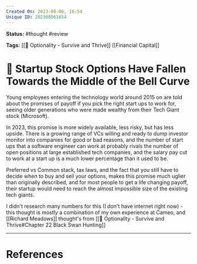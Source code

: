 ```yaml
---
Created On: 2023-08-06, 16:54
Unique ID: 202308061654
---
```

**Status:** #thought #review

**Tags:** [[📗 Optionality - Survive and Thrive]] [[Financial Capital]]

# 💸 Startup Stock Options Have Fallen Towards the Middle of the Bell Curve

Young employees entering the technology world around 2015 on are told about the promises of payoff if you pick the right start ups to work for, seeing older generations who were made wealthy from their Tech Giant stock (Microsoft).  

In 2023, this promise is more widely available, less risky, but has less upside. There is a growing range of VCs willing and ready to dump investor monitor into companies for good or bad reasons, and the number of start ups that a software engineer can work at probably rivals the number of open positions at large established tech companies, and the salary pay cut to work at a start up is a much lower percentage than it used to be. 



Preferred vs Common stack, tax laws, and the fact that you still have to decide when to buy and sell your options, makes this promise much uglier than originally described, and for most people to get a life changing payoff, their startup would need to reach the almost impossible size of the existing tech giants. 

I didn't research many numbers for this (I don't have internet right now) - this thought is mostly a combination of my own experience at Cameo, and [[Richard Meadows]] thought's from [[📗 Optionality - Survive and Thrive#Chapter 22 Black Swan Hunting]]


---
# References
